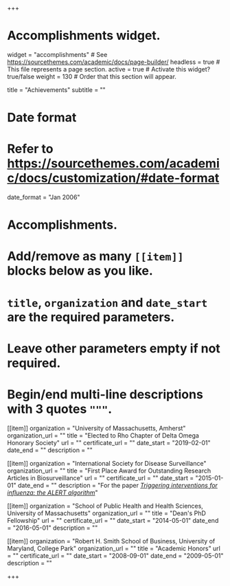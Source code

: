 +++
# Accomplishments widget.
widget = "accomplishments"  # See https://sourcethemes.com/academic/docs/page-builder/
headless = true  # This file represents a page section.
active = true  # Activate this widget? true/false
weight = 130  # Order that this section will appear.

title = "Achievements"
subtitle = ""

# Date format
#   Refer to https://sourcethemes.com/academic/docs/customization/#date-format
date_format = "Jan 2006"

# Accomplishments.
#   Add/remove as many `[[item]]` blocks below as you like.
#   `title`, `organization` and `date_start` are the required parameters.
#   Leave other parameters empty if not required.
#   Begin/end multi-line descriptions with 3 quotes `"""`.

[[item]]
  organization = "University of Massachusetts, Amherst"
  organization_url = ""
  title = "Elected to Rho Chapter of Delta Omega Honorary Society"
  url = ""
  certificate_url = ""
  date_start = "2019-02-01"
  date_end = ""
  description = ""

[[item]]
  organization = "International Society for Disease Surveillance"
  organization_url = ""
  title = "First Place Award for Outstanding Research Articles in Biosurveillance"
  url = ""
  certificate_url = ""
  date_start = "2015-01-01"
  date_end = ""
  description = "For the paper [_Triggering interventions for influenza: the ALERT algorithm_](https://academic.oup.com/cid/article/60/4/499/2895437)"
  
[[item]]
  organization = "School of Public Health and Health Sciences, University of Massachusetts"
  organization_url = ""
  title = "Dean's PhD Fellowship"
  url = ""
  certificate_url = ""
  date_start = "2014-05-01"
  date_end = "2016-05-01"
  description = ""

[[item]]
  organization = "Robert H. Smith School of Business, University of Maryland, College Park"
  organization_url = ""
  title = "Academic Honors"
  url = ""
  certificate_url = ""
  date_start = "2008-09-01"
  date_end = "2009-05-01"
  description = ""

+++
